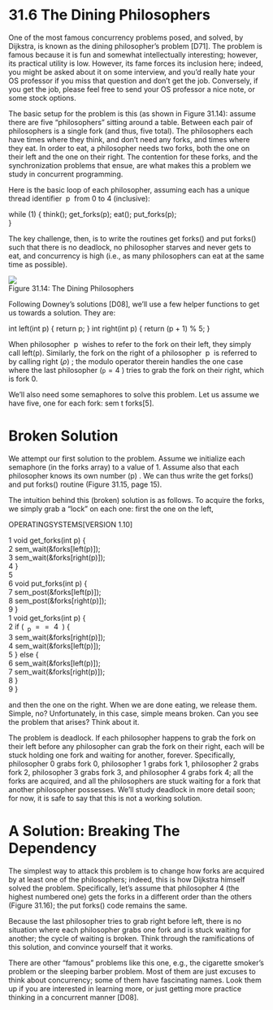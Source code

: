 # 31.6 The Dining Philosophers  

One of the most famous concurrency problems posed, and solved, by Dijkstra, is known as the dining philosopher’s problem [D71]. The problem is famous because it is fun and somewhat intellectually interesting; however, its practical utility is low. However, its fame forces its inclusion here; indeed, you might be asked about it on some interview, and you’d really hate your OS professor if you miss that question and don’t get the job. Conversely, if you get the job, please feel free to send your OS professor a nice note, or some stock options.  

The basic setup for the problem is this (as shown in Figure 31.14): assume there are five “philosophers” sitting around a table. Between each pair of philosophers is a single fork (and thus, five total). The philosophers each have times where they think, and don’t need any forks, and times where they eat. In order to eat, a philosopher needs two forks, both the one on their left and the one on their right. The contention for these forks, and the synchronization problems that ensue, are what makes this a problem we study in concurrent programming.  

Here is the basic loop of each philosopher, assuming each has a unique thread identifier $\mathrm { ~ p ~ }$ from 0 to 4 (inclusive):  

while (1) { think(); get_forks(p); eat(); put_forks(p);   
}  

The key challenge, then, is to write the routines get forks() and put forks() such that there is no deadlock, no philosopher starves and never gets to eat, and concurrency is high (i.e., as many philosophers can eat at the same time as possible).  

![](images/022d3e964d0fad8f1326736fbc6d4d6494ade91e2e88aca5aba0e4e950dd629f.jpg)  
Figure 31.14: The Dining Philosophers  

Following Downey’s solutions [D08], we’ll use a few helper functions to get us towards a solution. They are:  

int left(int p) { return p; } int right(int p) { return (p + 1) % 5; }  

When philosopher $\mathrm { ~ p ~ }$ wishes to refer to the fork on their left, they simply call left(p). Similarly, the fork on the right of a philosopher $\mathrm { ~ p ~ }$ is referred to by calling right $( \rho )$ ; the modulo operator therein handles the one case where the last philosopher $\scriptstyle ( \mathtt { p } = 4$ ) tries to grab the fork on their right, which is fork 0.  

We’ll also need some semaphores to solve this problem. Let us assume we have five, one for each fork: sem t forks[5].  

# Broken Solution  

We attempt our first solution to the problem. Assume we initialize each semaphore (in the forks array) to a value of 1. Assume also that each philosopher knows its own number $( \mathrm { p } )$ . We can thus write the get forks() and put forks() routine (Figure 31.15, page 15).  

The intuition behind this (broken) solution is as follows. To acquire the forks, we simply grab a “lock” on each one: first the one on the left,  

OPERATINGSYSTEMS[VERSION 1.10]  

1 void get_forks(int p) {   
2 sem_wait(&forks[left(p)]);   
3 sem_wait(&forks[right(p)]);   
4 }   
5   
6 void put_forks(int p) {   
7 sem_post(&forks[left(p)]);   
8 sem_post(&forks[right(p)]);   
9 }   
1 void get_forks(int p) {   
2 if ( $_ { \mathrm { ~ p ~ } } = = \mathrm { ~ 4 ~ }$ ) {   
3 sem_wait(&forks[right(p)]);   
4 sem_wait(&forks[left(p)]);   
5 } else {   
6 sem_wait(&forks[left(p)]);   
7 sem_wait(&forks[right(p)]);   
8 }   
9 }  

and then the one on the right. When we are done eating, we release them. Simple, no? Unfortunately, in this case, simple means broken. Can you see the problem that arises? Think about it.  

The problem is deadlock. If each philosopher happens to grab the fork on their left before any philosopher can grab the fork on their right, each will be stuck holding one fork and waiting for another, forever. Specifically, philosopher 0 grabs fork 0, philosopher 1 grabs fork 1, philosopher 2 grabs fork 2, philosopher 3 grabs fork 3, and philosopher 4 grabs fork 4; all the forks are acquired, and all the philosophers are stuck waiting for a fork that another philosopher possesses. We’ll study deadlock in more detail soon; for now, it is safe to say that this is not a working solution.  

# A Solution: Breaking The Dependency  

The simplest way to attack this problem is to change how forks are acquired by at least one of the philosophers; indeed, this is how Dijkstra himself solved the problem. Specifically, let’s assume that philosopher 4 (the highest numbered one) gets the forks in a different order than the others (Figure 31.16); the put forks() code remains the same.  

Because the last philosopher tries to grab right before left, there is no situation where each philosopher grabs one fork and is stuck waiting for another; the cycle of waiting is broken. Think through the ramifications of this solution, and convince yourself that it works.  

There are other “famous” problems like this one, e.g., the cigarette smoker’s problem or the sleeping barber problem. Most of them are just excuses to think about concurrency; some of them have fascinating names. Look them up if you are interested in learning more, or just getting more practice thinking in a concurrent manner [D08].  

